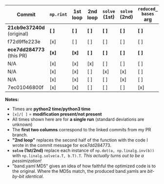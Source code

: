 | Commit                     | `np.rint` | 1st loop | 2nd loop | `solve` (1st) | `solve` (2nd) | `reduced_` `bases` arg | band.yaml MD5 | Time (total)  | Time (`get_`...) |
| ------------               | --------- | -------- | -------- | -------------------- | -------------        | ---                 | ---           | ---           | ---       |
| **21cb9e37240d** (original) |     **[ ]**   |   **[ ]**    | **[ ]**      |    **[ ]**               |   **[ ]**                |    **[ ]**              | **`4d89ccbf`**    |  **97s\/82s** | **86s\/70s** |
| f72d9ffe223e               |     [x]   |   [ ]    | [ ]      |    [ ]               |   [ ]                |    [ ]              | `4d89ccbf`    |  37s\/36s | 25s\/25s |
| **ece7dd284773** (this PR) |     **[x]**   |   **[x]**    | **[ ]**      |    **[ ]**               |   **[ ]**                |    **[ ]**              | **`4d89ccbf`**    |  **23s\/22s** | **11s\/11s** |
| N\/A                       |     [x]   |   [x]    | [x]      |    [ ]               |   [ ]                |    [ ]              | `4d89ccbf`    |  22s\/22s | 10s\/10s |
| N\/A                       |     [x]   |   [x]    | [ ]      |    [x]               |   [x]                |    [ ]              | `ecde5f73`    |  26s\/27s | 14s\/16s |
| N\/A                       |     [x]   |   [x]    | [ ]      |    [ ]               |   [x]                |    [ ]              | `4d89ccbf`    |  22s\/24s | 10s\/13s |
| 7ec01046800f               |     [x]   |   [x]    | [ ]      |    [ ]               |   [ ]                |    [x]              | `4d89ccbf`    |  17s\/18s | 5.5s\/6.8s |

**Notes:**

* Times are **python2 time\/python3 time**
* `[x]/[ ]` = **modification present/not present**
* All times shown here are for **a single run** (standard deviations are unknown)
* The **first two columns** correspond to the linked commits from my PR branch. 
* **"2nd loop"** replaces the second half of the function with the code I wrote in the commit message for ece7dd284773.
* **`solve` (1st/2nd)** replace each instance of `np.dot(a, np.linalg.inv(b))` with `np.linalg.solve(a.T, b.T).T`. _This actually turns out to be a pessimization!_
* "band.yaml MD5" gives an idea of how faithful the optimized code is to the original.  Where the MD5s match, the produced band.yamls are _bit-by-bit identical._
